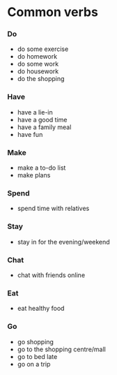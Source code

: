 # Common verbs


### Do

- do some exercise 
- do homework 
- do some work 
- do housework 
- do the shopping 

### Have

- have a lie-in 
- have a good time 
- have a family meal 
- have fun

### Make

- make a to-do list 
- make plans 


### Spend

- spend time with relatives 


### Stay

- stay in for the evening/weekend 


### Chat

- chat with friends online 


### Eat

- eat healthy food 


### Go

- go shopping 
- go to the shopping centre/mall 
- go to bed late 
- go on a trip 


